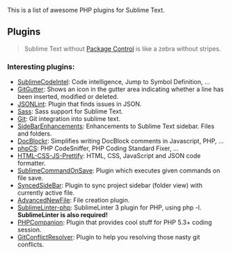 This is a list of awesome PHP plugins for Sublime Text.

## Plugins
> Sublime Text without [Package Control](https://sublime.wbond.net/) is like a zebra without stripes.

### Interesting plugins:
  * [SublimeCodeIntel](https://github.com/SublimeCodeIntel/SublimeCodeIntel): Code intelligence, Jump to Symbol Definition, ...
  * [GitGutter](https://github.com/jisaacks/GitGutter): Shows an icon in the gutter area indicating whether a line has been inserted, modified or deleted.
  * [JSONLint](https://bitbucket.org/hmml/jsonlint): Plugin that finds issues in JSON.
  * [Sass](https://github.com/nathos/sass-textmate-bundle): Sass support for Sublime Text.
  * [Git](https://github.com/kemayo/sublime-text-git): Git integration into sublime text.
  * [SideBarEnhancements](https://github.com/titoBouzout/SideBarEnhancements): Enhancements to Sublime Text sidebar. Files and folders.
  * [DocBlockr](https://github.com/spadgos/sublime-jsdocs): Simplifies writing DocBlock comments in Javascript, PHP, ...
  * [phpCS](https://github.com/benmatselby/sublime-phpcs): PHP CodeSniffer, PHP Coding Standard Fixer, ...
  * [HTML-CSS-JS-Prettify](https://github.com/victorporof/Sublime-HTMLPrettify): HTML, CSS, JavaScript and JSON code formatter.
  * [SublimeCommandOnSave](https://github.com/klaascuvelier/SublimeCommandOnSave): Plugin which executes given commands on file save.
  * [SyncedSideBar](https://github.com/sobstel/SyncedSideBar):  Plugin to sync project sidebar (folder view) with currently active file.
  * [AdvancedNewFile](https://github.com/skuroda/Sublime-AdvancedNewFile): File creation plugin.
  * [SublimeLinter-php](https://github.com/SublimeLinter/SublimeLinter-php): SublimeLinter 3 plugin for PHP, using php -l. **SublimeLinter is also required!**
  * [PHPCompanion](https://github.com/erichard/SublimePHPCompanion): Plugin that provides cool stuff for PHP 5.3+ coding session.
  * [GitConflictResolver](https://github.com/Zeeker/sublime-GitConflictResolver): Plugin to help you resolving those nasty git conflicts.
